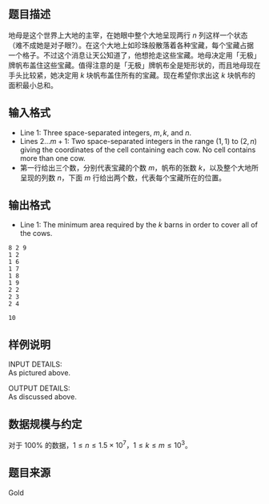 ## 题目描述
地母是这个世界上大地的主宰，在她眼中整个大地呈现两行 $n$ 列这样一个状态（难不成她是对子眼?）。在这个大地上如珍珠般散落着各种宝藏，每个宝藏占据一个格子。不过这个消息让天公知道了，他想抢走这些宝藏。地母决定用「无极」牌帆布盖住这些宝藏。值得注意的是「无极」牌帆布全是矩形状的，而且地母现在手头比较紧，她决定用 $k$ 块帆布盖住所有的宝藏。现在希望你求出这 $k$ 块帆布的面积最小总和。
## 输入格式
* Line $1$: Three space-separated integers, $m,k$, and $n$.
* Lines $2\dots m+1$: Two space-separated integers in the range $(1,1)$ to $(2,n)$ giving the coordinates of the cell containing each cow. No cell contains more than one cow.
* 第一行给出三个数，分别代表宝藏的个数 $m$，帆布的张数 $k$，以及整个大地所呈现的列数 $n$，下面 $m$ 行给出两个数，代表每个宝藏所在的位置。
## 输出格式
* Line $1$: The minimum area required by the $k$ barns in order to cover all of the cows.
```input1
8 2 9
1 2
1 6
1 7
1 8
1 9
2 2
2 3
2 4
```
```output1
10
```
## 样例说明
INPUT DETAILS:   
As pictured above.

OUTPUT DETAILS:   
As discussed above.
## 数据规模与约定
对于 $100\%$ 的数据，$1 \le  n\le  1.5\times 10^7$，$1 \le  k\le m \le  10^3$。
## 题目来源
Gold